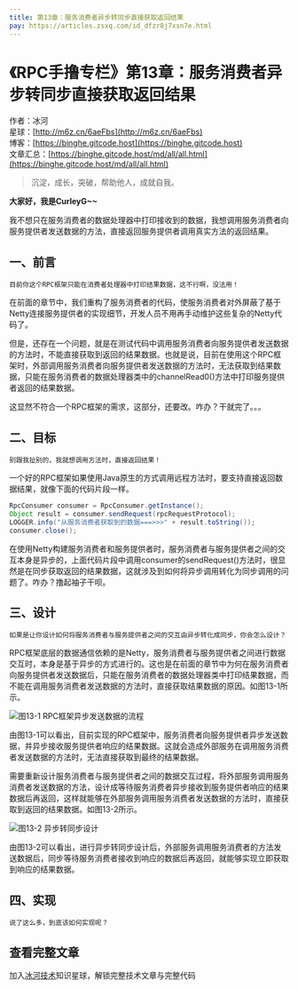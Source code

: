 ```yaml
---
title: 第13章：服务消费者异步转同步直接获取返回结果
pay: https://articles.zsxq.com/id_dfzr8j7xsn7e.html
---
```


# 《RPC手撸专栏》第13章：服务消费者异步转同步直接获取返回结果

作者：冰河
<br/>星球：[http://m6z.cn/6aeFbs](http://m6z.cn/6aeFbs)
<br/>博客：[https://binghe.gitcode.host](https://binghe.gitcode.host)
<br/>文章汇总：[https://binghe.gitcode.host/md/all/all.html](https://binghe.gitcode.host/md/all/all.html)

> 沉淀，成长，突破，帮助他人，成就自我。

**大家好，我是CurleyG~~**

我不想只在服务消费者的数据处理器中打印接收到的数据，我想调用服务消费者向服务提供者发送数据的方法，直接返回服务提供者调用真实方法的返回结果。

## 一、前言

`目前你这个RPC框架只能在消费者处理器中打印结果数据，这不行啊，没法用！`

在前面的章节中，我们重构了服务消费者的代码，使服务消费者对外屏蔽了基于Netty连接服务提供者的实现细节，开发人员不用再手动维护这些复杂的Netty代码了。

但是，还存在一个问题，就是在测试代码中调用服务消费者向服务提供者发送数据的方法时，不能直接获取到返回的结果数据。也就是说，目前在使用这个RPC框架时，外部调用服务消费者向服务提供者发送数据的方法时，无法获取到结果数据，只能在服务消费者的数据处理器类中的channelRead0()方法中打印服务提供者返回的结果数据。

这显然不符合一个RPC框架的需求，这部分，还要改。咋办？干就完了。。。

## 二、目标

`别跟我扯别的，我就想调用方法时，直接返回结果！`

一个好的RPC框架如果使用Java原生的方式调用远程方法时，要支持直接返回数据结果，就像下面的代码片段一样。

```java
RpcConsumer consumer = RpcConsumer.getInstance();
Object result = consumer.sendRequest(rpcRequestProtocol);
LOGGER.info("从服务消费者获取到的数据===>>>" + result.toString());
consumer.close();
```

在使用Netty构建服务消费者和服务提供者时，服务消费者与服务提供者之间的交互本身是异步的，上面代码片段中调用consumer的sendRequest()方法时，很显然是在同步获取返回的结果数据，这就涉及到如何将异步调用转化为同步调用的问题了。咋办？撸起袖子干呗。

## 三、设计

`如果是让你设计如何将服务消费者与服务提供者之间的交互由异步转化成同步，你会怎么设计？`

RPC框架底层的数据通信依赖的是Netty，服务消费者与服务提供者之间进行数据交互时，本身是基于异步的方式进行的。这也是在前面的章节中为何在服务消费者向服务提供者发送数据后，只能在服务消费者的数据处理器类中打印结果数据，而不能在调用服务消费者发送数据的方法时，直接获取结果数据的原因。如图13-1所示。

![图13-1 RPC框架异步发送数据的流程](https://binghe.gitcode.host/assets/images/middleware/rpc/rpc-2022-10-09-001.png)

由图13-1可以看出，目前实现的RPC框架中，服务消费者向服务提供者异步发送数据，并异步接收服务提供者响应的结果数据。这就会造成外部服务在调用服务消费者发送数据的方法时，无法直接获取到最终的结果数据。

需要重新设计服务消费者与服务提供者之间的数据交互过程，将外部服务调用服务消费者发送数据的方法，设计成等待服务消费者异步接收到服务提供者响应的结果数据后再返回，这样就能够在外部服务调用服务消费者发送数据的方法时，直接获取到返回的结果数据。如图13-2所示。

![图13-2 异步转同步设计](https://binghe.gitcode.host/assets/images/middleware/rpc/rpc-2022-10-09-002.png)

由图13-2可以看出，进行异步转同步设计后，外部服务调用服务消费者的方法发送数据后，同步等待服务消费者接收到响应的数据后再返回，就能够实现立即获取到响应的结果数据。

## 四、实现

`说了这么多，到底该如何实现呢？`

## 查看完整文章

加入[冰河技术](http://m6z.cn/6aeFbs)知识星球，解锁完整技术文章与完整代码
